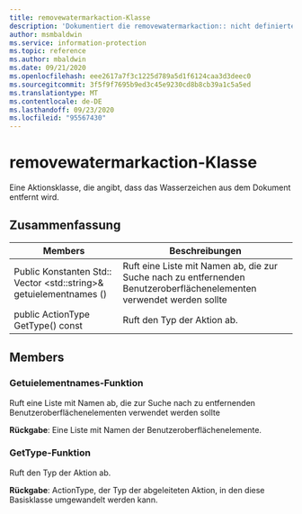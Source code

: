 ```yaml
---
title: removewatermarkaction-Klasse
description: 'Dokumentiert die removewatermarkaction:: nicht definierte Klasse des Microsoft Information Protection (MIP) SDK.'
author: msmbaldwin
ms.service: information-protection
ms.topic: reference
ms.author: mbaldwin
ms.date: 09/21/2020
ms.openlocfilehash: eee2617a7f3c1225d789a5d1f6124caa3d3deec0
ms.sourcegitcommit: 3f5f9f7695b9ed3c45e9230cd8b8cb39a1c5a5ed
ms.translationtype: MT
ms.contentlocale: de-DE
ms.lasthandoff: 09/23/2020
ms.locfileid: "95567430"
---
```

# <a name="class-removewatermarkaction"></a>removewatermarkaction-Klasse 
Eine Aktionsklasse, die angibt, dass das Wasserzeichen aus dem Dokument entfernt wird.
  
## <a name="summary"></a>Zusammenfassung
 Members                        | Beschreibungen                                
--------------------------------|---------------------------------------------
Public Konstanten Std:: Vector \<std::string\>& getuielementnames ()  |  Ruft eine Liste mit Namen ab, die zur Suche nach zu entfernenden Benutzeroberflächenelementen verwendet werden sollte
public ActionType GetType() const  |  Ruft den Typ der Aktion ab.
  
## <a name="members"></a>Members
  
### <a name="getuielementnames-function"></a>Getuielementnames-Funktion
Ruft eine Liste mit Namen ab, die zur Suche nach zu entfernenden Benutzeroberflächenelementen verwendet werden sollte

  
**Rückgabe**: Eine Liste mit Namen der Benutzeroberflächenelemente.
  
### <a name="gettype-function"></a>GetType-Funktion
Ruft den Typ der Aktion ab.

  
**Rückgabe**: ActionType, der Typ der abgeleiteten Aktion, in den diese Basisklasse umgewandelt werden kann.